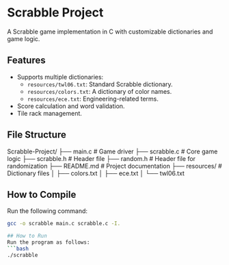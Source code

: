 # Scrabble Project
A Scrabble game implementation in C with customizable dictionaries and game logic.

## Features
- Supports multiple dictionaries:
  - `resources/twl06.txt`: Standard Scrabble dictionary.
  - `resources/colors.txt`: A dictionary of color names.
  - `resources/ece.txt`: Engineering-related terms.
- Score calculation and word validation.
- Tile rack management.

## File Structure

Scrabble-Project/
├── main.c           # Game driver
├── scrabble.c       # Core game logic
├── scrabble.h       # Header file
├── random.h         # Header file for randomization
├── README.md        # Project documentation
├── resources/       # Dictionary files
│   ├── colors.txt
│   ├── ece.txt
│   └── twl06.txt



## How to Compile
Run the following command:
```bash
gcc -o scrabble main.c scrabble.c -I.

## How to Run
Run the program as follows:
```bash
./scrabble


